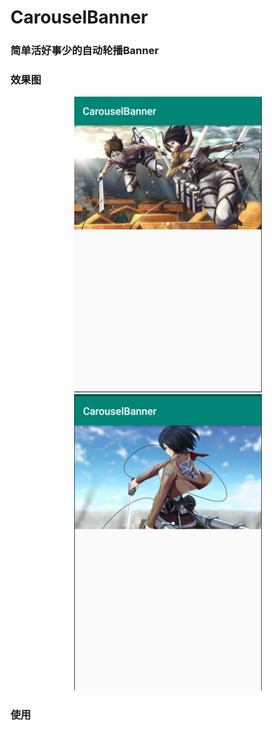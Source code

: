 # CarouselBanner
### 简单活好事少的自动轮播Banner

### 效果图
<center class="half">
    <img src="https://github.com/zhangtiansimple/CarouselBanner/blob/master/app/pic/one.png" width="300"/><img src="https://github.com/zhangtiansimple/CarouselBanner/blob/master/app/pic/two.png" width="300"/>
</center>

### 使用
